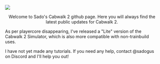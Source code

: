 ![](https://i.imgur.com/2QlinMn.png)

<p align="center">Welcome to Sado's Cabwalk 2 github page. Here you will always find the latest public updates for Cabwalk 2.

As per playercore disappearing, I've released a "Lite" version of the Cabwalk 2 Simulator, which is also more compatible with non-trainbuild uses.

I have not yet made any tutorials. If you need any help, contact @sadogus on Discord and I'll help you out!
